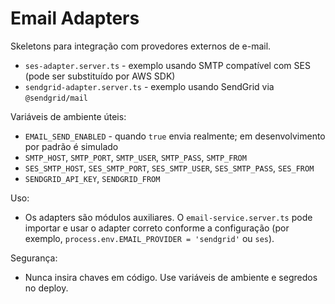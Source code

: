# Email Adapters

Skeletons para integração com provedores externos de e-mail.

- `ses-adapter.server.ts` - exemplo usando SMTP compatível com SES (pode ser substituído por AWS SDK)
- `sendgrid-adapter.server.ts` - exemplo usando SendGrid via `@sendgrid/mail`

Variáveis de ambiente úteis:

- `EMAIL_SEND_ENABLED` - quando `true` envia realmente; em desenvolvimento por padrão é simulado
- `SMTP_HOST`, `SMTP_PORT`, `SMTP_USER`, `SMTP_PASS`, `SMTP_FROM`
- `SES_SMTP_HOST`, `SES_SMTP_PORT`, `SES_SMTP_USER`, `SES_SMTP_PASS`, `SES_FROM`
- `SENDGRID_API_KEY`, `SENDGRID_FROM`

Uso:
- Os adapters são módulos auxiliares. O `email-service.server.ts` pode importar e usar o adapter correto conforme a configuração (por exemplo, `process.env.EMAIL_PROVIDER = 'sendgrid'` ou `ses`).

Segurança:
- Nunca insira chaves em código. Use variáveis de ambiente e segredos no deploy.

